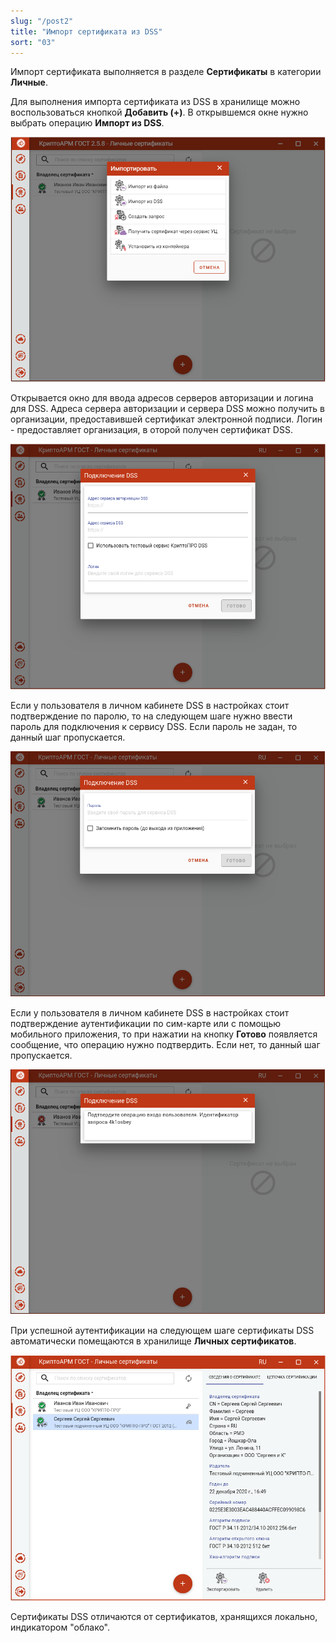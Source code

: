 ```yaml
---
slug: "/post2"
title: "Импорт сертификата из DSS"
sort: "03"
---
```

Импорт сертификата выполняется в разделе **Сертификаты** в категории **Личные**.

Для выполнения импорта сертификата из DSS в хранилище можно воспользоваться кнопкой **Добавить (+)**. В открывшемся окне нужно выбрать операцию **Импорт из DSS**. 

![import_menu_dss.png](./images/import_menu_dss.png "Выбор способа импорта сертификата из DSS")

Открывается окно для ввода адресов серверов авторизации и логина для DSS.
Адреса сервера авторизации и сервера DSS можно получить в организации, предоставившей сертификат электронной подписи.
Логин - предоставляет организация, в оторой получен сертификат DSS. 

![connect_to_dss.png](./images/connect_to_dss.png "Настройка адресов серверов DSS")

Если у пользователя в личном кабинете DSS в настройках стоит подтверждение по паролю, то на следующем шаге нужно ввести пароль для подключения к сервису DSS. 
Если пароль не задан, то данный шаг пропускается.

![dss.password.png](./images/dss_password.png "Ввод пароля для подключения к сервису DSS")

Если у пользователя в личном кабинете DSS в настройках стоит подтверждение аутентификации по сим-карте или с помощью мобильного приложения, то при нажатии на кнопку **Готово** появляется сообщение, что операцию нужно подтвердить. Если нет, то данный шаг пропускается.

![dss_confirm.png](./images/dss_confirm.png "Окно запроса подтверждения входа")

При успешной аутентификации на следующем шаге сертификаты DSS автоматически помещаются в хранилище **Личных сертификатов**.

![dss_imported.png](./images/dss_imported.png "Отображение импортированного DSS сертификата")

Сертификаты DSS отличаются от сертификатов, хранящихся локально, индикатором "облако".
